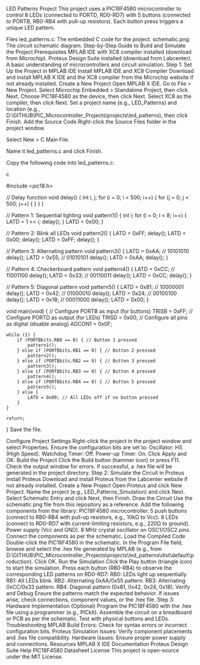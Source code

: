 LED Patterns Project
This project uses a PIC18F4580 microcontroller to control 8 LEDs (connected to PORTD, RD0-RD7) with 5 buttons (connected to PORTB, RB0-RB4 with pull-up resistors). Each button press triggers a unique LED pattern.

Files
led_patterns.c: The embedded C code for the project.
schematic.png: The circuit schematic diagram.
Step-by-Step Guide to Build and Simulate the Project
Prerequisites
MPLAB IDE with XC8 compiler installed (download from Microchip).
Proteus Design Suite installed (download from Labcenter).
A basic understanding of microcontrollers and circuit simulation.
Step 1: Set Up the Project in MPLAB IDE
Install MPLAB IDE and XC8 Compiler
Download and install MPLAB X IDE and the XC8 compiler from the Microchip website if not already installed.
Create a New Project
Open MPLAB X IDE.
Go to File > New Project.
Select Microchip Embedded > Standalone Project, then click Next.
Choose PIC18F4580 as the device, then click Next.
Select XC8 as the compiler, then click Next.
Set a project name (e.g., LED_Patterns) and location (e.g., D:\GITHUB\PIC_Microcontroller_Projects\projects\led_patterns), then click Finish.
Add the Source Code
Right-click the Source Files folder in the project window.

Select New > C Main File.

Name it led_patterns.c and click Finish.

Copy the following code into led_patterns.c:

c



#include <pic18.h>

// Delay function
void delay() {
    int i, j;
    for (i = 0; i < 500; i++) {
        for (j = 0; j < 500; j++) {
        }
    }
}

// Pattern 1: Sequential lighting
void pattern1() {
    int i;
    for (i = 0; i < 8; i++) {
        LATD = 1 << i;
        delay();
    }
    LATD = 0x00;
}

// Pattern 2: Blink all LEDs
void pattern2() {
    LATD = 0xFF;
    delay();
    LATD = 0x00;
    delay();
    LATD = 0xFF;
    delay();
}

// Pattern 3: Alternating pattern
void pattern3() {
    LATD = 0xAA; // 10101010
    delay();
    LATD = 0x55; // 01010101
    delay();
    LATD = 0xAA;
    delay();
}

// Pattern 4: Checkerboard pattern
void pattern4() {
    LATD = 0xCC; // 11001100
    delay();
    LATD = 0x33; // 00110011
    delay();
    LATD = 0xCC;
    delay();
}

// Pattern 5: Diagonal pattern
void pattern5() {
    LATD = 0x81; // 10000001
    delay();
    LATD = 0x42; // 01000010
    delay();
    LATD = 0x24; // 00100100
    delay();
    LATD = 0x18; // 00011000
    delay();
    LATD = 0x00;
}

void main(void) {
    // Configure PORTB as input (for buttons)
    TRISB = 0xFF;
    // Configure PORTD as output (for LEDs)
    TRISD = 0x00;
    // Configure all pins as digital (disable analog)
    ADCON1 = 0x0F;

    while (1) {
        if (PORTBbits.RB0 == 0) { // Button 1 pressed
            pattern1();
        } else if (PORTBbits.RB1 == 0) { // Button 2 pressed
            pattern2();
        } else if (PORTBbits.RB2 == 0) { // Button 3 pressed
            pattern3();
        } else if (PORTBbits.RB3 == 0) { // Button 4 pressed
            pattern4();
        } else if (PORTBbits.RB4 == 0) { // Button 5 pressed
            pattern5();
        } else {
            LATD = 0x00; // All LEDs off if no button pressed
        }
    }
    
    return;
}
Save the file.

Configure Project Settings
Right-click the project in the project window and select Properties.
Ensure the configuration bits are set to:
Oscillator: HS (High Speed).
Watchdog Timer: Off.
Power-up Timer: On.
Click Apply and OK.
Build the Project
Click the Build button (hammer icon) or press F11.
Check the output window for errors. If successful, a .hex file will be generated in the project directory.
Step 2: Simulate the Circuit in Proteus
Install Proteus
Download and install Proteus from the Labcenter website if not already installed.
Create a New Project
Open Proteus and click New Project.
Name the project (e.g., LED_Patterns_Simulation) and click Next.
Select Schematic Entry and click Next, then Finish.
Draw the Circuit
Use the schematic.png file from this repository as a reference.
Add the following components from the library:
PIC18F4580 microcontroller.
5 push buttons (connect to RB0-RB4 with pull-up resistors, e.g., 10kΩ to Vcc).
8 LEDs (connect to RD0-RD7 with current-limiting resistors, e.g., 220Ω to ground).
Power supply (Vcc and GND).
8 MHz crystal oscillator on OSC1/OSC2 pins.
Connect the components as per the schematic.
Load the Compiled Code
Double-click the PIC18F4580 in the schematic.
In the Program File field, browse and select the .hex file generated by MPLAB (e.g., from D:\GITHUB\PIC_Microcontroller_Projects\projects\led_patterns\dist\default\production\).
Click OK.
Run the Simulation
Click the Play button (triangle icon) to start the simulation.
Press each button (RB0-RB4) to observe the corresponding LED patterns on RD0-RD7:
RB0: LEDs light up sequentially.
RB1: All LEDs blink.
RB2: Alternating 0xAA/0x55 pattern.
RB3: Alternating 0xCC/0x33 pattern.
RB4: Diagonal pattern (0x81, 0x42, 0x24, 0x18).
Verify and Debug
Ensure the patterns match the expected behavior.
If issues arise, check connections, component values, or the .hex file.
Step 3: Hardware Implementation (Optional)
Program the PIC18F4580 with the .hex file using a programmer (e.g., PICkit).
Assemble the circuit on a breadboard or PCB as per the schematic.
Test with physical buttons and LEDs.
Troubleshooting
MPLAB Build Errors: Check for syntax errors or incorrect configuration bits.
Proteus Simulation Issues: Verify component placements and .hex file compatibility.
Hardware Issues: Ensure proper power supply and connections.
Resources
MPLAB X IDE Documentation
Proteus Design Suite Help
PIC18F4580 Datasheet
License
This project is open-source under the MIT License.